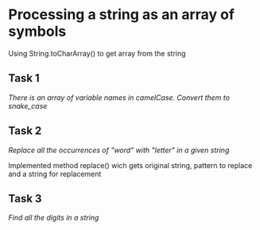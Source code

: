 Processing a string as an array of symbols
===============

Using String.toCharArray() to get array from the string


Task 1
------------
*There is an array of variable names in camelCase. Convert them to snake_case*

Task 2
------------
*Replace all the occurrences of "word" with "letter" in a given string*

Implemented method replace() wich gets original string, pattern to replace and a string for replacement

Task 3
------------
*Find all the digits in a string*

